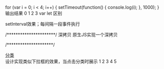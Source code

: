 for (var i = 0; i < 4; i++) {
  setTimeout(function() {
    console.log(i);
  }, 1000);
}
输出结果
0 1 2 3
var let 区别

setInterval效果；每间隔一段事件执行


/**********************/
深拷贝
原生JS实现一个深拷贝

/*********************/

<div id="div">
    <a href="http://cmbnt.cmbchina.com">分类</a>
    <ul style="display:none">
        <li id="li"><a href="#" data-id="1">分类1</a></li>
        <li><a href="#" data-id="2">分类2</a></li>
        <li><a href="#" data-id="3">分类3</a></li>
        <li><a href="#" data-id="4">分类4</a></li>
        <li><a href="#" data-id="5">分类5</a></li>
    </ul>
</div>
设计实现类似下拉框的效果，当点击分类时展示 1 2 3 4 5
